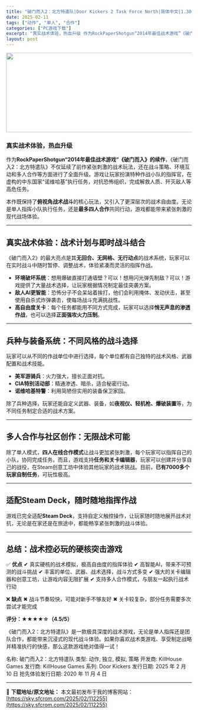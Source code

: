 ```yaml
---
title: "破门而入2：北方特遣队|Door Kickers 2 Task Force North|简体中文|1.30G"
date: 2025-02-11
tags: ["动作", "单人", "合作"]
categories: ["PC游戏下载"]
excerpt: "真实战术体验，热血升级 作为RockPaperShotgun“2014年最佳战术游戏”《破门而入》的续作，《破门而入2：北方特遣队》不仅延续了前作紧张刺激的战术玩法，还在战斗策略、环境互动和多人合作等方面进行了全面升级。游戏让玩家扮演特种作战小队的指挥官，在虚构的中东国家“诺维哈基”执行任务，对抗恐&hellip;"
layout: post
---
```


<img class="aligncenter size-full wp-image-112256" src="https://sky.sfcrom.com/wp-content/uploads/2025/02/2025021101205616.webp" alt="" width="660" height="215" />
<h3>真实战术体验，热血升级</h3>
作为<strong>RockPaperShotgun“2014年最佳战术游戏”《破门而入》的续作</strong>，《破门而入2：北方特遣队》不仅延续了前作紧张刺激的战术玩法，还在战斗策略、环境互动和多人合作等方面进行了全面升级。游戏让玩家扮演特种作战小队的指挥官，在虚构的中东国家“诺维哈基”执行任务，对抗恐怖组织，完成解救人质、歼灭敌人等高危任务。

本作既保持了<strong>俯视角战术战斗</strong>的核心玩法，又引入了更深层次的战术自由度。无论是单人指挥小队执行任务，还是<strong>最多四人合作</strong>共同行动，游戏都能带来紧张刺激的现代战场体验。

<hr />

<h2><strong>真实战术体验：战术计划与即时战斗结合</strong></h2>
《破门而入2》的最大亮点是其<strong>无回合、无网格、无行动点</strong>的战术系统，玩家可以在实时战斗中随时暂停、调整战术，体验紧凑而灵活的指挥作战。
<ul>
 	<li><strong>环境破坏系统</strong>：想用爆破直接打通墙壁？可以！想用闪光弹先制敌？可以！游戏提供了大量战术选择，让玩家根据情况制定最佳突袭方案。</li>
 	<li><strong>敌人AI更智能</strong>：恐怖分子不会呆站着挨打，他们会利用掩体、发动伏击，甚至使用自杀式炸弹袭击，使每场战斗充满挑战性。</li>
 	<li><strong>高自由度关卡</strong>：每个任务都能用不同方式完成，玩家可以选择<strong>悄无声息的渗透作战</strong>，也可以选择<strong>正面强攻火力压制</strong>。</li>
</ul>

<hr />

<h2><strong>兵种与装备系统：不同风格的战斗选择</strong></h2>
玩家可以从不同的作战单位中进行选择，每个单位都有自己独特的战术风格、武器配置和战术技能。
<ul>
 	<li><strong>美军游骑兵</strong>：火力强大，擅长正面对抗。</li>
 	<li><strong>CIA特别活动部</strong>：精通渗透、暗杀，适合秘密行动。</li>
 	<li><strong>诺维哈基特警</strong>：利用简陋但实用的装备保卫家园。</li>
</ul>
除了兵种选择，玩家还能自定义武器、装备，如<strong>夜视仪、轻机枪、爆破装置</strong>等，为不同任务制定合适的战术方案。

<hr />

<h2><strong>多人合作与社区创作：无限战术可能</strong></h2>
除了单人模式，<strong>四人在线合作模式</strong>让战斗更加紧张刺激，每个玩家可以指挥自己的小队，协同完成任务。而且，游戏支持<strong>任务和关卡编辑器</strong>，玩家可以创建并分享自己的战役，在Steam创意工坊中体验其他玩家的战术挑战。目前，<strong>已有7000多个玩家自制任务</strong>，可玩性极高。

<hr />

<h2><strong>适配Steam Deck，随时随地指挥作战</strong></h2>
游戏已完全适配<strong>Steam Deck</strong>，支持自定义触控操作，让玩家随时随地展开战术对抗，无论是在家还是在旅途中，都能畅享紧张刺激的战斗体验。

<hr />

<h2><strong>总结：战术控必玩的硬核突击游戏</strong></h2>
✅ <strong>优点</strong>
✔ 真实硬核的战术模拟，极高自由度的指挥体验
✔ 高智能AI，带来不可预测的战斗挑战
✔ 丰富的单位、武器、战术选择，战斗方式多变
✔ 强大的关卡编辑器和创意工坊，让游戏内容无限扩展
✔ 支持多人合作模式，与朋友一起执行战术行动

❌ <strong>缺点</strong>
✖ 战斗节奏较快，可能对新手不够友好
✖ 关卡较复杂，部分任务需要多次尝试才能完成

<strong>评分：★★★★☆（4.5/5）</strong>

《破门而入2：北方特遣队》是一款极具深度的战术游戏，无论是单人指挥还是团队合作，都能带来沉浸式的现代战斗体验。如果你喜欢战术类游戏、享受制定战略并精准执行的快感，那么这款游戏绝对值得一试！

名称: 破门而入2：北方特遣队
类型: 动作, 独立, 模拟, 策略
开发商: KillHouse Games
发行商: KillHouse Games
系列: Door Kickers
发行日期: 2025 年 2 月 10 日
抢先体验发行日期: 2020 年 11 月 4 日

---
📖 **下载地址/原文地址：** 本文最初发布于我的博客网站：[https://sky.sfcrom.com/2025/02/112255](https://sky.sfcrom.com/2025/02/112255)

